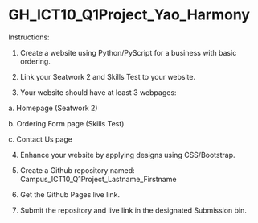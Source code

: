 # GH_ICT10_Q1Project_Yao_Harmony

Instructions:

1. Create a website using Python/PyScript for a business with basic ordering.

2. Link your Seatwork 2 and Skills Test to your website.

3. Your website should have at least 3 webpages:

a. Homepage (Seatwork 2)

b. Ordering Form page (Skills Test)

c. Contact Us page

4. Enhance your website by applying designs using CSS/Bootstrap.

5. Create a Github repository named: Campus_ICT10_Q1Project_Lastname_Firstname

6. Get the Github Pages live link.

7. Submit the repository and live link in the designated Submission bin.
